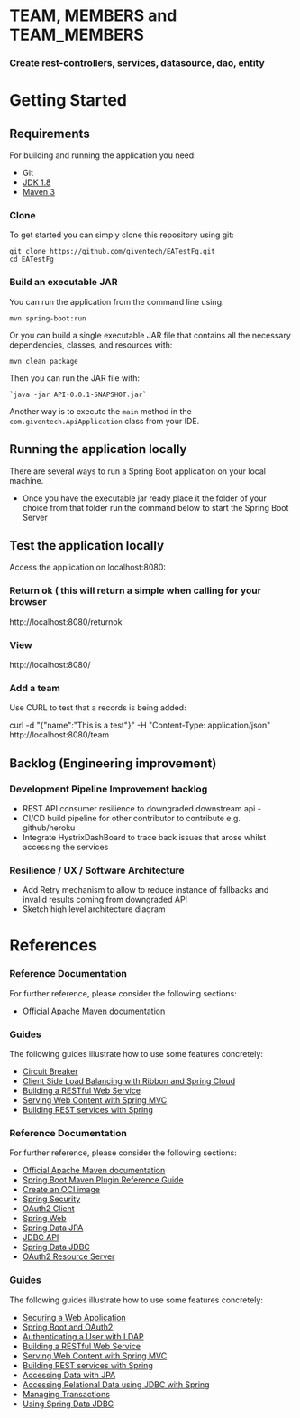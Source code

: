 # TEAM, MEMBERS and TEAM_MEMBERS
### Create rest-controllers, services, datasource, dao, entity

# Getting Started

## Requirements

For building and running the application you need:
-  Git
- [JDK 1.8](http://www.oracle.com/technetwork/java/javase/downloads/jdk8-downloads-2133151.html)
- [Maven 3](https://maven.apache.org)


### Clone
To get started you can simply clone this repository using git:
```
git clone https://github.com/giventech/EATestFg.git
cd EATestFg
```

### Build an executable JAR


You can run the application from the command line using:
```
mvn spring-boot:run
```
Or you can build a single executable JAR file that contains all the necessary dependencies, classes, and resources with:
```
mvn clean package
```

Then you can run the JAR file with:

```shell
`java -jar API-0.0.1-SNAPSHOT.jar`
```

Another way is to execute the `main` method in the `com.giventech.ApiApplication` class from your IDE. 



## Running  the application locally

There are several ways to run a Spring Boot application on your local machine. 

- Once you have the executable jar ready place it the folder of your choice from that folder run the command below to start the Spring Boot Server 



## Test the application locally
Access the application on localhost:8080:

### Return ok ( this will return a simple when calling for your browser
http://localhost:8080/returnok


### View 

http://localhost:8080/


### Add a team 

Use CURL to test that a records is being added:

curl -d "{\"name\":\"This is a test\"}" -H "Content-Type: application/json"   http://localhost:8080/team




## Backlog (Engineering improvement)

### Development Pipeline Improvement backlog

* REST API consumer resilience to downgraded downstream api - 
* CI/CD build pipeline for other contributor to contribute e.g. github/heroku
* Integrate HystrixDashBoard to trace back issues that arose whilst accessing the services 

### Resilience / UX  / Software Architecture 
* Add Retry mechanism to allow to reduce instance of fallbacks and invalid results coming from downgraded API 
* Sketch high level architecture diagram
  

# References
### Reference Documentation
For further reference, please consider the following sections:

* [Official Apache Maven documentation](https://maven.apache.org/guides/index.html)

### Guides
The following guides illustrate how to use some features concretely:

* [Circuit Breaker](https://spring.io/guides/gs/circuit-breaker/)
* [Client Side Load Balancing with Ribbon and Spring Cloud](https://spring.io/guides/gs/client-side-load-balancing/)
* [Building a RESTful Web Service](https://spring.io/guides/gs/rest-service/)
* [Serving Web Content with Spring MVC](https://spring.io/guides/gs/serving-web-content/)
* [Building REST services with Spring](https://spring.io/guides/tutorials/bookmarks/)



### Reference Documentation
For further reference, please consider the following sections:

* [Official Apache Maven documentation](https://maven.apache.org/guides/index.html)
* [Spring Boot Maven Plugin Reference Guide](https://docs.spring.io/spring-boot/docs/2.3.1.RELEASE/maven-plugin/reference/html/)
* [Create an OCI image](https://docs.spring.io/spring-boot/docs/2.3.1.RELEASE/maven-plugin/reference/html/#build-image)
* [Spring Security](https://docs.spring.io/spring-boot/docs/2.3.1.RELEASE/reference/htmlsingle/#boot-features-security)
* [OAuth2 Client](https://docs.spring.io/spring-boot/docs/2.3.1.RELEASE/reference/htmlsingle/#boot-features-security-oauth2-client)
* [Spring Web](https://docs.spring.io/spring-boot/docs/2.3.1.RELEASE/reference/htmlsingle/#boot-features-developing-web-applications)
* [Spring Data JPA](https://docs.spring.io/spring-boot/docs/2.3.1.RELEASE/reference/htmlsingle/#boot-features-jpa-and-spring-data)
* [JDBC API](https://docs.spring.io/spring-boot/docs/2.3.1.RELEASE/reference/htmlsingle/#boot-features-sql)
* [Spring Data JDBC](https://docs.spring.io/spring-data/jdbc/docs/current/reference/html/)
* [OAuth2 Resource Server](https://docs.spring.io/spring-boot/docs/2.3.1.RELEASE/reference/htmlsingle/#boot-features-security-oauth2-server)

### Guides
The following guides illustrate how to use some features concretely:

* [Securing a Web Application](https://spring.io/guides/gs/securing-web/)
* [Spring Boot and OAuth2](https://spring.io/guides/tutorials/spring-boot-oauth2/)
* [Authenticating a User with LDAP](https://spring.io/guides/gs/authenticating-ldap/)
* [Building a RESTful Web Service](https://spring.io/guides/gs/rest-service/)
* [Serving Web Content with Spring MVC](https://spring.io/guides/gs/serving-web-content/)
* [Building REST services with Spring](https://spring.io/guides/tutorials/bookmarks/)
* [Accessing Data with JPA](https://spring.io/guides/gs/accessing-data-jpa/)
* [Accessing Relational Data using JDBC with Spring](https://spring.io/guides/gs/relational-data-access/)
* [Managing Transactions](https://spring.io/guides/gs/managing-transactions/)
* [Using Spring Data JDBC](https://github.com/spring-projects/spring-data-examples/tree/master/jdbc/basics)

~~~~
